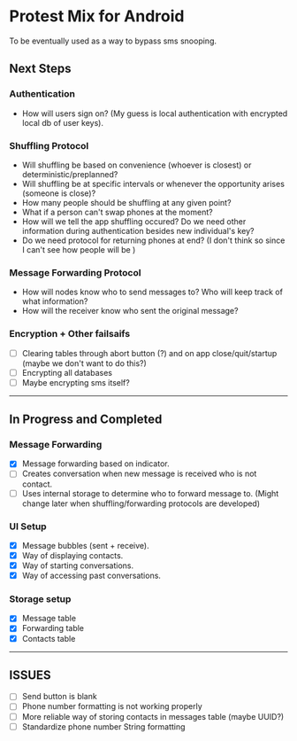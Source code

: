 # Protest Mix for Android

To be eventually used as a way to bypass sms snooping.

## Next Steps

### Authentication
- How will users sign on? (My guess is local authentication with encrypted local db of user keys).

### Shuffling Protocol
- Will shuffling be based on convenience (whoever is closest) or deterministic/preplanned?
- Will shuffling be at specific intervals or whenever the opportunity arises (someone is close)?
- How many people should be shuffling at any given point?
- What if a person can't swap phones at the moment?
- How will we tell the app shuffling occured? Do we need other information during authentication besides new individual's key?
- Do we need protocol for returning phones at end? (I don't think so since I can't see how people will be )

### Message Forwarding Protocol
- How will nodes know who to send messages to? Who will keep track of what information?
- How will the receiver know who sent the original message?

### Encryption + Other failsaifs
- [ ] Clearing tables through abort button (?) and on app close/quit/startup (maybe we don't want to do this?)
- [ ] Encrypting all databases
- [ ] Maybe encrypting sms itself?

---

## In Progress and Completed

### Message Forwarding
- [x] Message forwarding based on indicator.
- [ ] Creates conversation when new message is received who is not contact.
- [ ] Uses internal storage to determine who to forward message to. (Might change later when shuffling/forwarding protocols are developed)

### UI Setup
- [x] Message bubbles (sent + receive).
- [x] Way of displaying contacts.
- [x] Way of starting conversations.
- [x] Way of accessing past conversations.

### Storage setup
- [x] Message table
- [x] Forwarding table
- [x] Contacts table

---

## ISSUES
- [ ] Send button is blank
- [ ] Phone number formatting is not working properly
- [ ] More reliable way of storing contacts in messages table (maybe UUID?)
- [ ] Standardize phone number String formatting
